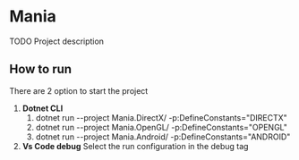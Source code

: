 # Mania

TODO Project description

## How to run

There are 2 option to start the project

1. **Dotnet CLI**
   1. dotnet run --project Mania.DirectX/ -p:DefineConstants="DIRECTX"
   1. dotnet run --project Mania.OpenGL/ -p:DefineConstants="OPENGL"
   1. dotnet run --project Mania.Android/ -p:DefineConstants="ANDROID"
1. **Vs Code debug** Select the run configuration in the debug tag
